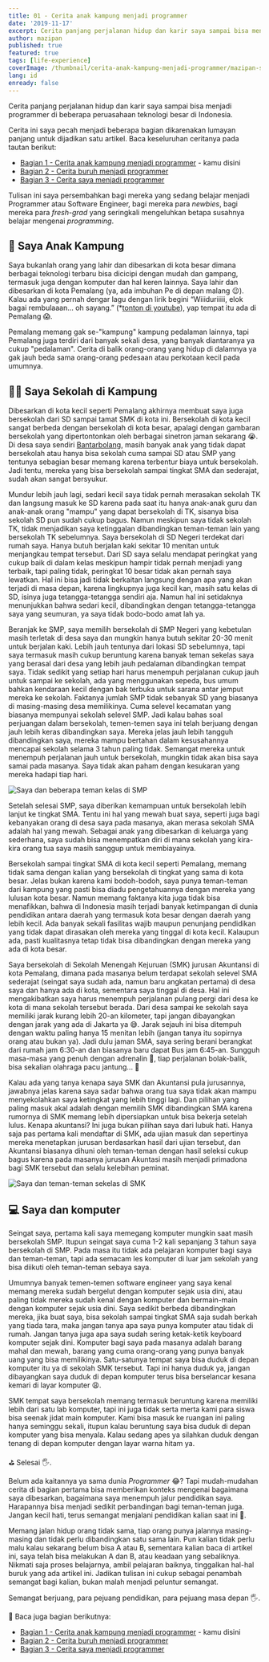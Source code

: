 ```yaml
---
title: 01 - Cerita anak kampung menjadi programmer
date: '2019-11-17'
excerpt: Cerita panjang perjalanan hidup dan karir saya sampai bisa menjadi programmer di beberapa perusahaan teknologi besar di Indonesia
author: mazipan
published: true
featured: true
tags: [life-experience]
coverImage: /thumbnail/cerita-anak-kampung-menjadi-programmer/mazipan-smp.jpeg
lang: id
enready: false
---
```


Cerita panjang perjalanan hidup dan karir saya sampai bisa menjadi programmer di beberapa peruasahaan teknologi besar di Indonesia.

Cerita ini saya pecah menjadi beberapa bagian dikarenakan lumayan panjang untuk dijadikan satu artikel. Baca keseluruhan ceritanya pada tautan berikut:

- [Bagian 1 - Cerita anak kampung menjadi programmer](/cerita-anak-kampung-menjadi-programmer) - kamu disini
- [Bagian 2 - Cerita buruh menjadi programmer](/cerita-buruh-menjadi-programmer)
- [Bagian 3 - Cerita saya menjadi programmer](/cerita-saya-menjadi-programmer)

Tulisan ini saya persembahkan bagi mereka yang sedang belajar menjadi Programmer atau Software Engineer, bagi mereka para *newbies*, bagi mereka para *fresh-grad* yang seringkali mengeluhkan betapa susahnya belajar mengenai *programming*.

## 👶 Saya Anak Kampung

Saya bukanlah orang yang lahir dan dibesarkan di kota besar dimana berbagai teknologi terbaru bisa dicicipi dengan mudah dan gampang, termasuk juga dengan komputer dan hal keren lainnya. 
Saya lahir dan dibesarkan di kota Pemalang (ya, ada imbuhan Pe di depan malang 😉). 
Kalau ada yang pernah dengar lagu dengan lirik begini “Wiiiduriiiii, elok bagai rembulaaan… oh sayang.” (\*[tonton di youtube](https://www.youtube.com/watch?v=GoTha5N0iOk)), yap tempat itu ada di Pemalang 😱.

Pemalang memang gak se-"kampung" kampung pedalaman lainnya, tapi Pemalang juga terdiri dari banyak sekali desa, yang banyak diantaranya ya cukup "pedalaman".
Cerita di balik orang-orang yang hidup di dalamnya ya gak jauh beda sama orang-orang pedesaan atau perkotaan kecil pada umumnya.

## 👩‍🏫 Saya Sekolah di Kampung

Dibesarkan di kota kecil seperti Pemalang akhirnya membuat saya juga bersekolah dari SD sampai tamat SMK di kota ini. Bersekolah di kota kecil sangat berbeda dengan bersekolah di kota besar, apalagi dengan gambaran bersekolah yang dipertontonkan oleh berbagai sinetron jaman sekarang 😭. Di desa saya sendiri [Bantarbolang](https://www.google.co.id/maps/place/Bantarbolang,+Pemalang+Regency,+Central+Java/@-7.0474348,109.3218544,12z/data=!3m1!4b1!4m5!3m4!1s0x2e6fe7c4eb6f3603:0x4027a76e352f780!8m2!3d-7.0405124!4d109.4021154), masih banyak anak yang tidak dapat bersekolah atau hanya bisa sekolah cuma sampai SD atau SMP yang tentunya sebagian besar memang karena terbentur biaya untuk bersekolah. Jadi tentu, mereka yang bisa bersekolah sampai tingkat SMA dan sederajat, sudah akan sangat bersyukur.

Mundur lebih jauh lagi, sedari kecil saya tidak pernah merasakan sekolah TK dan langsung masuk ke SD karena pada saat itu hanya anak-anak guru dan anak-anak orang "mampu" yang dapat bersekolah di TK, sisanya bisa sekolah SD pun sudah cukup bagus. 
Namun meskipun saya tidak sekolah TK, tidak menjadikan saya ketinggalan dibandingkan teman-teman lain yang bersekolah TK sebelumnya. 
Saya bersekolah di SD Negeri terdekat dari rumah saya. 
Hanya butuh berjalan kaki sekitar 10 menitan untuk menjangkau tempat tersebut.
Dari SD saya selalu mendapat peringkat yang cukup baik di dalam kelas meskipun hampir tidak pernah menjadi yang terbaik, tapi paling tidak, peringkat 10 besar tidak akan pernah saya lewatkan.
Hal ini bisa jadi tidak berkaitan langsung dengan apa yang akan terjadi di masa depan, karena lingkupnya juga kecil kan, masih satu kelas di SD, isinya juga tetangga-tetangga sendiri aja.
Namun hal ini setidaknya menunjukkan bahwa sedari kecil, dibandingkan dengan tetangga-tetangga saya yang seumuran, ya saya tidak bodo-bodo amat lah ya.

Beranjak ke SMP, saya memilih bersekolah di SMP Negeri yang kebetulan masih terletak di desa saya dan mungkin hanya butuh sekitar 20-30 menit untuk berjalan kaki. 
Lebih jauh tentunya dari lokasi SD sebelumnya, tapi saya termasuk masih cukup beruntung karena banyak teman sekelas saya yang berasal dari desa yang lebih jauh pedalaman dibandingkan tempat saya. 
Tidak sedikit yang setiap hari harus menempuh perjalanan cukup jauh untuk sampai ke sekolah, ada yang menggunakan sepeda, bus umum bahkan kendaraan kecil dengan bak terbuka untuk sarana antar jemput mereka ke sekolah. 
Faktanya jumlah SMP tidak sebanyak SD yang biasanya di masing-masing desa memilikinya. 
Cuma selevel kecamatan yang biasanya mempunyai sekolah selevel SMP. 
Jadi kalau bahas soal perjuangan dalam bersekolah, temen-temen saya ini telah berjuang dengan jauh lebih keras dibandingkan saya.
Mereka jelas jauh lebih tangguh dibandingkan saya, mereka mampu bertahan dalam kesusahannya mencapai sekolah selama 3 tahun paling tidak.
Semangat mereka untuk menempuh perjalanan jauh untuk bersekolah, mungkin tidak akan bisa saya samai pada masanya.
Saya tidak akan paham dengan kesukaran yang mereka hadapi tiap hari.

![Saya dan beberapa teman kelas di SMP](/thumbnail/cerita-anak-kampung-menjadi-programmer/mazipan-smp.jpeg)

Setelah selesai SMP, saya diberikan kemampuan untuk bersekolah lebih lanjut ke tingkat SMA. 
Tentu ini hal yang mewah buat saya, seperti juga bagi kebanyakan orang di desa saya pada masanya, akan merasa sekolah SMA adalah hal yang mewah. 
Sebagai anak yang dibesarkan di keluarga yang sederhana, saya sudah bisa menempatkan diri di mana sekolah yang kira-kira orang tua saya masih sanggup untuk membiayainya.

Bersekolah sampai tingkat SMA di kota kecil seperti Pemalang, memang tidak sama dengan kalian yang bersekolah di tingkat yang sama di kota besar. 
Jelas bukan karena kami bodoh-bodoh, saya punya teman-teman dari kampung yang pasti bisa diadu pengetahuannya dengan mereka yang lulusan kota besar. 
Namun memang faktanya kita juga tidak bisa menafikkan, bahwa di Indonesia masih terjadi banyak ketimpangan di dunia pendidikan antara daerah yang termasuk kota besar dengan daerah yang lebih kecil. 
Ada banyak sekali fasilitas wajib maupun penunjang pendidikan yang tidak dapat dirasakan oleh mereka yang tinggal di kota kecil. 
Kalaupun ada, pasti kualitasnya tetap tidak bisa dibandingkan dengan mereka yang ada di kota besar.

Saya bersekolah di Sekolah Menengah Kejuruan (SMK) jurusan Akuntansi di kota Pemalang, dimana pada masanya belum terdapat sekolah selevel SMA sederajat (seingat saya sudah ada, namun baru angkatan pertama) di desa saya dan hanya ada di kota, sementara saya tinggal di desa.
Hal ini mengakibatkan saya harus menempuh perjalanan pulang pergi dari desa ke kota di mana sekolah tersebut berada. 
Dari desa sampai ke sekolah saya memiliki jarak kurang lebih 20-an kilometer, tapi jangan dibayangkan dengan jarak yang ada di Jakarta ya 😅. 
Jarak sejauh ini bisa ditempuh dengan waktu paling hanya 15 menitan lebih (jangan tanya itu sopirnya orang atau bukan ya).
Jadi dulu jaman SMA, saya sering berani berangkat dari rumah jam 6:30-an dan biasanya baru dapat Bus jam 6:45-an.
Sungguh masa-masa yang penuh dengan adrenalin 👻, tiap perjalanan bolak-balik, bisa sekalian olahraga pacu jantung... 🤯

Kalau ada yang tanya kenapa saya SMK dan Akuntansi pula jurusannya, jawabnya jelas karena saya sadar bahwa orang tua saya tidak akan mampu menyekolahkan saya ketingkat yang lebih tinggi lagi. Dan pilihan yang paling masuk akal adalah dengan memilih SMK dibandingkan SMA karena rumornya di SMK memang lebih dipersiapkan untuk bisa bekerja setelah lulus. Kenapa akuntansi? Ini juga bukan pilihan saya dari lubuk hati. Hanya saja pas pertama kali mendaftar di SMK, ada ujian masuk dan sepertinya mereka menetapkan jurusan berdasarkan hasil dari ujian tersebut, dan Akuntansi biasanya dihuni oleh teman-teman dengan hasil seleksi cukup bagus karena pada masanya jurusan Akuntasi masih menjadi primadona bagi SMK tersebut dan selalu kelebihan peminat.

![Saya dan teman-teman sekelas di SMK](/thumbnail/cerita-anak-kampung-menjadi-programmer/mazipan-smk.jpeg)

## 💻 Saya dan komputer

Seingat saya, pertama kali saya memegang komputer mungkin saat masih bersekolah SMP. 
Itupun seingat saya cuma 1-2 kali sepanjang 3 tahun saya bersekolah di SMP. 
Pada masa itu tidak ada pelajaran komputer bagi saya dan teman-teman, tapi ada semacam les komputer di luar jam sekolah yang bisa diikuti oleh teman-teman sebaya saya.

Umumnya banyak temen-temen software engineer yang saya kenal memang mereka sudah bergelut dengan komputer sejak usia dini, atau paling tidak mereka sudah kenal dengan komputer dan bermain-main dengan komputer sejak usia dini. 
Saya sedikit berbeda dibandingkan mereka, jika buat saya, bisa sekolah sampai tingkat SMA saja sudah berkah yang tiada tara, maka jangan tanya apa saya punya komputer atau tidak di rumah. 
Jangan tanya juga apa saya sudah sering ketak-ketik keyboard komputer sejak dini. 
Komputer bagi saya pada masanya adalah barang mahal dan mewah, barang yang cuma orang-orang yang punya banyak uang yang bisa memilikinya. 
Satu-satunya tempat saya bisa duduk di depan komputer itu ya di sekolah SMK tersebut. 
Tapi ini hanya duduk ya, jangan dibayangkan saya duduk di depan komputer terus bisa berselancar kesana kemari di layar komputer 😩.

SMK tempat saya bersekolah memang termasuk beruntung karena memiliki lebih dari satu lab komputer, tapi ini juga tidak serta merta kami para siswa bisa seenak jidat main komputer. 
Kami bisa masuk ke ruangan ini paling hanya seminggu sekali, itupun kalau beruntung saya bisa duduk di depan komputer yang bisa menyala. 
Kalau sedang apes ya silahkan duduk dengan tenang di depan komputer dengan layar warna hitam ya.

⛳ Selesai 🖐️.

Belum ada kaitannya ya sama dunia *Programmer* 😂? Tapi mudah-mudahan cerita di bagian pertama bisa memberikan konteks mengenai bagaimana saya dibesarkan, bagaimana saya menempuh jalur pendidikan saya.
Harapannya bisa menjadi sedikit perbandingan bagi teman-teman juga.
Jangan kecil hati, terus semangat menjalani pendidikan kalian saat ini 💪.

Memang jalan hidup orang tidak sama, tiap orang punya jalannya masing-masing dan tidak perlu dibandingkan satu sama lain.
Pun kalian tidak perlu malu kalau sekarang belum bisa A atau B, sementara kalian baca di artikel ini, saya telah bisa melakukan A dan B, atau keadaan yang sebaliknya.
Nikmati saja proses belajarnya, ambil pelajaran baiknya, tinggalkan hal-hal buruk yang ada artikel ini. 
Jadikan tulisan ini cukup sebagai penambah semangat bagi kalian, bukan malah menjadi peluntur semangat.

Semangat berjuang, para pejuang pendidikan, para pejuang masa depan 🖐️.

📖 Baca juga bagian berikutnya:

- [Bagian 1 - Cerita anak kampung menjadi programmer](/cerita-anak-kampung-menjadi-programmer) - kamu disini
- [Bagian 2 - Cerita buruh menjadi programmer](/cerita-buruh-menjadi-programmer)
- [Bagian 3 - Cerita saya menjadi programmer](/cerita-saya-menjadi-programmer)

